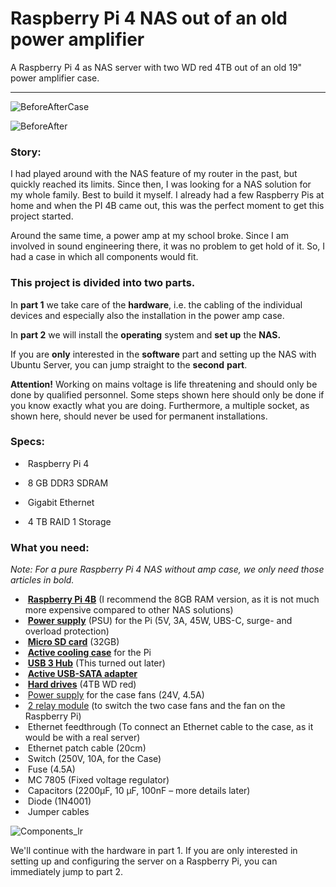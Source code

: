 # Raspberry Pi 4 NAS out of an old power amplifier

A Raspberry Pi 4 as NAS server with two WD red 4TB out of an old 19" power amplifier case.

------



![BeforeAfterCase](https://user-images.githubusercontent.com/56551925/111883854-1a1f9100-89be-11eb-9ec6-4a5eba319a4f.jpg)


![BeforeAfter](https://user-images.githubusercontent.com/56551925/111883862-21df3580-89be-11eb-9e3b-cf0f6020e6c0.jpg)


### Story:

I had played around with the NAS feature of my router in the past, but quickly reached its limits. Since then, I was looking for a NAS solution for my whole family. Best to build it myself. I already had a few Raspberry Pis at home and when the PI 4B came out, this was the perfect moment to get this project started.

Around the same time, a power amp at my school broke. Since I am involved in sound engineering there, it was no problem to get hold of it. So, I had a case in which all components would fit.



### This project is divided into two parts.

In **part 1** we take care of the **hardware**, i.e. the cabling of the individual devices and especially also the installation in the power amp case.

In **part 2** we will install the **operating** system and **set up** the **NAS.**

If you are **only** interested in the **software** part and setting up the NAS with Ubuntu Server, you can jump straight to the **second** **part**.

**Attention!** Working on mains voltage is life threatening and should only be done by qualified personnel. Some steps shown here should only be done if you know exactly what you are doing. Furthermore, a multiple socket, as shown here, should never be used for permanent installations.



### Specs:

- ​	Raspberry Pi 4

- ​	8 GB DDR3 SDRAM

- ​	Gigabit Ethernet

- ​	4 TB RAID 1 Storage

   

### What you need:

*Note: For a pure Raspberry Pi 4 NAS without amp case, we only need those articles in bold.*

- ​	**[Raspberry Pi 4B](https://www.amazon.de/Raspberry-Pi-Ersatzteil-Single-Board-102110421/dp/B0899VXM8F/)** (I recommend the 8GB RAM version, as it is not much more expensive compared to other NAS solutions)
- ​	**[Power supply](https://www.amazon.de/Voltcraft-CNPS-45-USB-C-LADEGER%C3%84T/dp/B07DC97TMM/ref=sr_1_13?__mk_de_DE=%C3%85M%C3%85%C5%BD%C3%95%C3%91&dchild=1&keywords=voltcraft+usb+c&qid=1617098220&sr=8-13)** (PSU) for the Pi (5V, 3A, 45W, UBS-C, surge- and overload protection)
- ​	**[Micro SD card](https://www.amazon.de/SanDisk-microSDHC-Speicherkarte-SD-Adapter-App-Leistung/dp/B08GY9NYRM/ref=sr_1_4?__mk_de_DE=%C3%85M%C3%85%C5%BD%C3%95%C3%91&dchild=1&keywords=sandisk+micro+sd&qid=1617098301&sr=8-4)** (32GB)
- ​	**[Active cooling case](https://www.amazon.de/Miuzei-Raspberry-Aluminium-K%C3%BChlventilator-W%C3%A4rmeleitklebeband/dp/B08FSP9VL6/ref=sr_1_36?__mk_de_DE=%C3%85M%C3%85%C5%BD%C3%95%C3%91&dchild=1&keywords=raspberry+pi+4+case&qid=1617098453&sr=8-36)** for the Pi
- ​	**[USB 3 Hub](https://www.amazon.de/dp/B01K7RR3W8/?coliid=I2D76GQUSANVR8&colid=19V8MGZC0S3K3&psc=1&ref_=lv_ov_lig_dp_it)** (This turned out later)
- ​	**[Active USB-SATA adapter](https://www.amazon.de/Inateck-Konverter-Adapter-Laufwerke-Netzteil/dp/B00N4JLNXM/ref=sr_1_5?__mk_de_DE=%C3%85M%C3%85%C5%BD%C3%95%C3%91&dchild=1&keywords=usb-sata+adapter+active&qid=1617099266&s=computers&sr=1-5)**
- ​	**[Hard drives](https://www.amazon.de/interne-NAS-Festplatte-Festplatte-NASware-Technologie-Cache/dp/B083XVY99B/ref=sr_1_4?__mk_de_DE=%C3%85M%C3%85%C5%BD%C3%95%C3%91&dchild=1&keywords=wd+red+4tb+64mb&qid=1617100376&s=computers&sr=1-4)** (4TB WD red)
- ​	[Power supply](https://www.amazon.de/Schaltnetzteil-Netzteil-MeanWell-LRS-100-24-Treiber/dp/B06XWR8RGJ/ref=sr_1_13?dchild=1&keywords=meanwell+24v&qid=1617100444&sr=8-13) for the case fans (24V, 4.5A)
- ​	[2 relay module](https://www.amazon.de/YXPCARS-Relais-Optokoppler-Arduino-Raspberry/dp/B08G1587VT/ref=sr_1_5?__mk_de_DE=%C3%85M%C3%85%C5%BD%C3%95%C3%91&dchild=1&keywords=2+relay+module&qid=1617100501&sr=8-5) (to switch the two case fans and the fan on the Raspberry Pi)
- ​	Ethernet feedthrough (To connect an Ethernet cable to the case, as it would be with a real server)
- ​	Ethernet patch cable (20cm)
- ​	Switch (250V, 10A, for the Case)
- ​	Fuse (4.5A)
- ​	MC 7805 (Fixed voltage regulator)
- ​	Capacitors (2200µF, 10 µF, 100nF – more details later)
- ​	Diode (1N4001)
- ​	Jumper cables

![Components_lr](https://user-images.githubusercontent.com/56551925/112286936-22145500-8c8c-11eb-85e4-9198a3d877bb.jpg)

We'll continue with the hardware in part 1.
If you are only interested in setting up and configuring the server on a Raspberry Pi, you can immediately jump to part 2.
